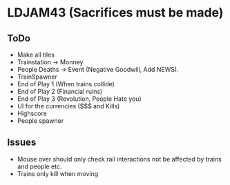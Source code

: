 # LDJAM43 (Sacrifices must be made)

## ToDo

* Make all tiles
* Trainstation -> Monney
* People Deaths -> Event (Negative Goodwill, Add NEWS).
* TrainSpawner
* End of Play 1 (When trains collide)
* End of Play 2 (Financial ruins)
* End of Play 3 (Revolution, People Hate you)
* UI for the currencies ($$$ and Kills)
* Highscore
* People spawner

## Issues

* Mouse over should only check rail interactions not be affected by trains and people etc.
* Trains only kill when moving
